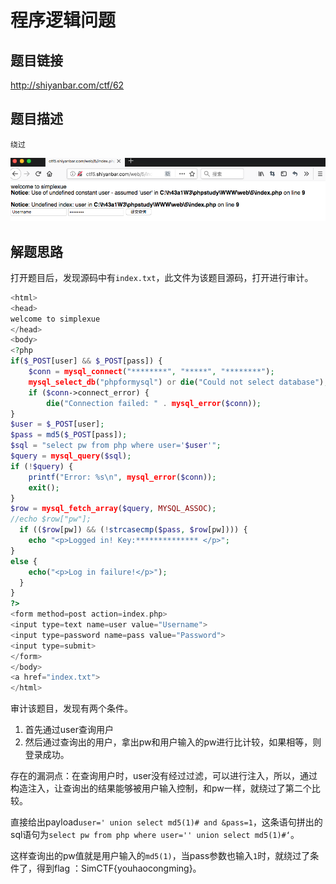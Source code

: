 # 程序逻辑问题

## 题目链接

http://shiyanbar.com/ctf/62

## 题目描述

```
绕过
```

![](images/2021-06-02-23-25-44.png)

## 解题思路

打开题目后，发现源码中有`index.txt`，此文件为该题目源码，打开进行审计。

```php
<html>
<head>
welcome to simplexue
</head>
<body>
<?php
if($_POST[user] && $_POST[pass]) {
	$conn = mysql_connect("********", "*****", "********");
	mysql_select_db("phpformysql") or die("Could not select database");
	if ($conn->connect_error) {
		die("Connection failed: " . mysql_error($conn));
} 
$user = $_POST[user];
$pass = md5($_POST[pass]);
$sql = "select pw from php where user='$user'";
$query = mysql_query($sql);
if (!$query) {
	printf("Error: %s\n", mysql_error($conn));
	exit();
}
$row = mysql_fetch_array($query, MYSQL_ASSOC);
//echo $row["pw"];
  if (($row[pw]) && (!strcasecmp($pass, $row[pw]))) {
	echo "<p>Logged in! Key:************** </p>";
}
else {
    echo("<p>Log in failure!</p>");
  }
}
?>
<form method=post action=index.php>
<input type=text name=user value="Username">
<input type=password name=pass value="Password">
<input type=submit>
</form>
</body>
<a href="index.txt">
</html>
```

审计该题目，发现有两个条件。

1. 首先通过user查询用户
2. 然后通过查询出的用户，拿出pw和用户输入的pw进行比计较，如果相等，则登录成功。

存在的漏洞点：在查询用户时，user没有经过过滤，可以进行注入，所以，通过构造注入，让查询出的结果能够被用户输入控制，和pw一样，就绕过了第二个比较。

直接给出payload`user=' union select md5(1)# and &pass=1`，这条语句拼出的sql语句为`select pw from php where user='' union select md5(1)#‘`。

这样查询出的pw值就是用户输入的`md5(1)`，当pass参数也输入`1`时，就绕过了条件了，得到flag ：SimCTF{youhaocongming}。